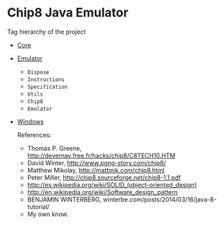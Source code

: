 Chip8 Java Emulator
=========

Tag hierarchy of the project

* [Core]()

* [Emulator]()
  * ```Dispose```
  * ```Instructions```
  * ```Specification```
  * ```Utils ```
  * ```Chip8 ```
  * ```Emulator ```

* [Windows]()




  References:
  
  * Thomas P. Greene, http://devernay.free.fr/hacks/chip8/C8TECH10.HTM
  * David Winter, http://www.pong-story.com/chip8/
  * Matthew Mikolay, http://mattmik.com/chip8.html
  * Peter Miller, http://chip8.sourceforge.net/chip8-1.1.pdf
  * http://es.wikipedia.org/wiki/SOLID_(object-oriented_design)
  * http://en.wikipedia.org/wiki/Software_design_pattern
  * BENJAMIN WINTERBERG, winterbe.com/posts/2014/03/16/java-8-tutorial/
  * My own know.
